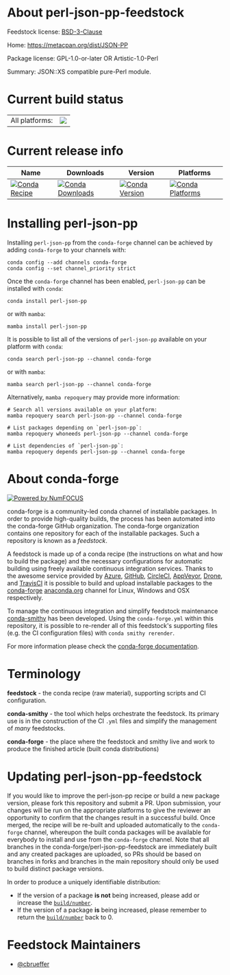 About perl-json-pp-feedstock
============================

Feedstock license: [BSD-3-Clause](https://github.com/conda-forge/perl-json-pp-feedstock/blob/main/LICENSE.txt)

Home: https://metacpan.org/dist/JSON-PP

Package license: GPL-1.0-or-later OR Artistic-1.0-Perl

Summary: JSON::XS compatible pure-Perl module.

Current build status
====================


<table><tr><td>All platforms:</td>
    <td>
      <a href="https://dev.azure.com/conda-forge/feedstock-builds/_build/latest?definitionId=17021&branchName=main">
        <img src="https://dev.azure.com/conda-forge/feedstock-builds/_apis/build/status/perl-json-pp-feedstock?branchName=main">
      </a>
    </td>
  </tr>
</table>

Current release info
====================

| Name | Downloads | Version | Platforms |
| --- | --- | --- | --- |
| [![Conda Recipe](https://img.shields.io/badge/recipe-perl--json--pp-green.svg)](https://anaconda.org/conda-forge/perl-json-pp) | [![Conda Downloads](https://img.shields.io/conda/dn/conda-forge/perl-json-pp.svg)](https://anaconda.org/conda-forge/perl-json-pp) | [![Conda Version](https://img.shields.io/conda/vn/conda-forge/perl-json-pp.svg)](https://anaconda.org/conda-forge/perl-json-pp) | [![Conda Platforms](https://img.shields.io/conda/pn/conda-forge/perl-json-pp.svg)](https://anaconda.org/conda-forge/perl-json-pp) |

Installing perl-json-pp
=======================

Installing `perl-json-pp` from the `conda-forge` channel can be achieved by adding `conda-forge` to your channels with:

```
conda config --add channels conda-forge
conda config --set channel_priority strict
```

Once the `conda-forge` channel has been enabled, `perl-json-pp` can be installed with `conda`:

```
conda install perl-json-pp
```

or with `mamba`:

```
mamba install perl-json-pp
```

It is possible to list all of the versions of `perl-json-pp` available on your platform with `conda`:

```
conda search perl-json-pp --channel conda-forge
```

or with `mamba`:

```
mamba search perl-json-pp --channel conda-forge
```

Alternatively, `mamba repoquery` may provide more information:

```
# Search all versions available on your platform:
mamba repoquery search perl-json-pp --channel conda-forge

# List packages depending on `perl-json-pp`:
mamba repoquery whoneeds perl-json-pp --channel conda-forge

# List dependencies of `perl-json-pp`:
mamba repoquery depends perl-json-pp --channel conda-forge
```


About conda-forge
=================

[![Powered by
NumFOCUS](https://img.shields.io/badge/powered%20by-NumFOCUS-orange.svg?style=flat&colorA=E1523D&colorB=007D8A)](https://numfocus.org)

conda-forge is a community-led conda channel of installable packages.
In order to provide high-quality builds, the process has been automated into the
conda-forge GitHub organization. The conda-forge organization contains one repository
for each of the installable packages. Such a repository is known as a *feedstock*.

A feedstock is made up of a conda recipe (the instructions on what and how to build
the package) and the necessary configurations for automatic building using freely
available continuous integration services. Thanks to the awesome service provided by
[Azure](https://azure.microsoft.com/en-us/services/devops/), [GitHub](https://github.com/),
[CircleCI](https://circleci.com/), [AppVeyor](https://www.appveyor.com/),
[Drone](https://cloud.drone.io/welcome), and [TravisCI](https://travis-ci.com/)
it is possible to build and upload installable packages to the
[conda-forge](https://anaconda.org/conda-forge) [anaconda.org](https://anaconda.org/)
channel for Linux, Windows and OSX respectively.

To manage the continuous integration and simplify feedstock maintenance
[conda-smithy](https://github.com/conda-forge/conda-smithy) has been developed.
Using the ``conda-forge.yml`` within this repository, it is possible to re-render all of
this feedstock's supporting files (e.g. the CI configuration files) with ``conda smithy rerender``.

For more information please check the [conda-forge documentation](https://conda-forge.org/docs/).

Terminology
===========

**feedstock** - the conda recipe (raw material), supporting scripts and CI configuration.

**conda-smithy** - the tool which helps orchestrate the feedstock.
                   Its primary use is in the construction of the CI ``.yml`` files
                   and simplify the management of *many* feedstocks.

**conda-forge** - the place where the feedstock and smithy live and work to
                  produce the finished article (built conda distributions)


Updating perl-json-pp-feedstock
===============================

If you would like to improve the perl-json-pp recipe or build a new
package version, please fork this repository and submit a PR. Upon submission,
your changes will be run on the appropriate platforms to give the reviewer an
opportunity to confirm that the changes result in a successful build. Once
merged, the recipe will be re-built and uploaded automatically to the
`conda-forge` channel, whereupon the built conda packages will be available for
everybody to install and use from the `conda-forge` channel.
Note that all branches in the conda-forge/perl-json-pp-feedstock are
immediately built and any created packages are uploaded, so PRs should be based
on branches in forks and branches in the main repository should only be used to
build distinct package versions.

In order to produce a uniquely identifiable distribution:
 * If the version of a package **is not** being increased, please add or increase
   the [``build/number``](https://docs.conda.io/projects/conda-build/en/latest/resources/define-metadata.html#build-number-and-string).
 * If the version of a package **is** being increased, please remember to return
   the [``build/number``](https://docs.conda.io/projects/conda-build/en/latest/resources/define-metadata.html#build-number-and-string)
   back to 0.

Feedstock Maintainers
=====================

* [@cbrueffer](https://github.com/cbrueffer/)

